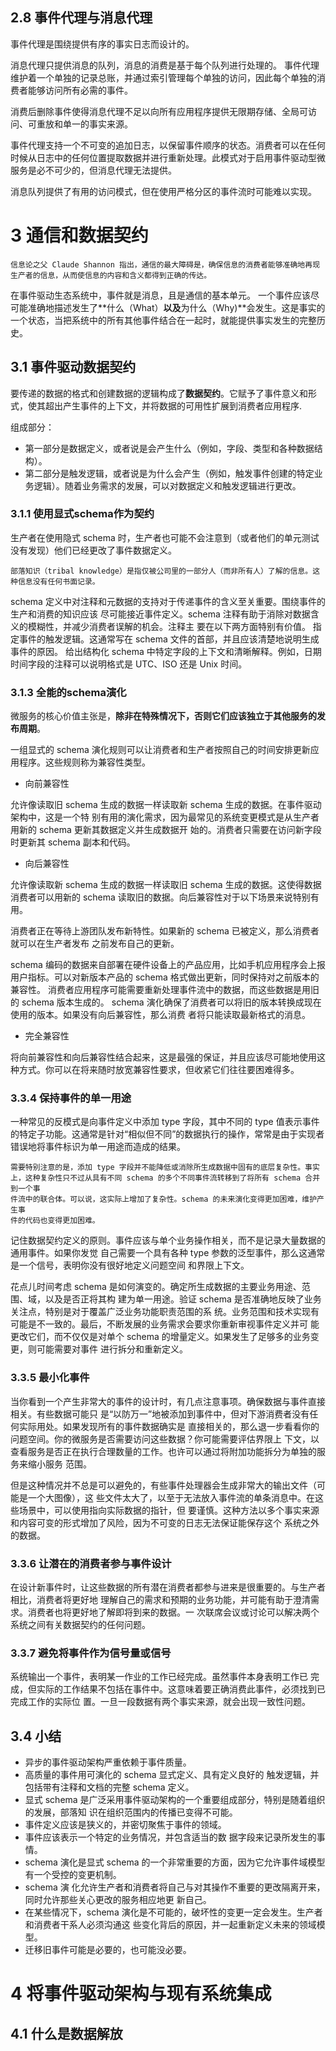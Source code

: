 


## 2.8 事件代理与消息代理


事件代理是围绕提供有序的事实日志而设计的。

消息代理只提供消息的队列，消息的消费是基于每个队列进行处理的。
事件代理维护着一个单独的记录总账，并通过索引管理每个单独的访问，因此每个单独的消费者能够访问所有必需的事件。

消费后删除事件使得消息代理不足以向所有应用程序提供无限期存储、全局可访问、可重放和单一的事实来源。

事件代理支持一个不可变的追加日志，以保留事件顺序的状态。消费者可以在任何时候从日志中的任何位置提取数据并进行重新处理。此模式对于启用事件驱动型微服务是必不可少的，但消息代理无法提供。

消息队列提供了有用的访问模式，但在使用严格分区的事件流时可能难以实现。

# 3 通信和数据契约

    信息论之父 Claude Shannon 指出，通信的最大障碍是，确保信息的消费者能够准确地再现生产者的信息，从而使信息的内容和含义都得到正确的传达。

在事件驱动生态系统中，事件就是消息，且是通信的基本单元。
一个事件应该尽可能准确地描述发生了**什么（What）**以及**为什么（Why)**会发生。这是事实的一个状态，当把系统中的所有其他事件结合在一起时，就能提供事实发生的完整历史。


## 3.1 事件驱动数据契约

要传递的数据的格式和创建数据的逻辑构成了**数据契约**。它赋予了事件意义和形式，使其超出产生事件的上下文，并将数据的可用性扩展到消费者应用程序.

组成部分：
 - 第一部分是数据定义，或者说是会产生什么（例如，字段、类型和各种数据结构）。
 - 第二部分是触发逻辑，或者说是为什么会产生（例如，触发事件创建的特定业务逻辑）。随着业务需求的发展，可以对数据定义和触发逻辑进行更改。

### 3.1.1 使用显式schema作为契约

生产者在使用隐式 schema 时，生产者也可能不会注意到（或者他们的单元测试没有发现）他们已经更改了事件数据定义。

    部落知识（tribal knowledge）是指仅被公司里的一部分人（而非所有人）了解的信息。这种信息没有任何书面记录。

schema 定义中对注释和元数据的支持对于传递事件的含义至关重要。围绕事件的生产和消费的知识应该
尽可能接近事件定义。schema 注释有助于消除对数据含义的模糊性，并减少消费者误解的机会。注释主
要在以下两方面特别有价值。
指定事件的触发逻辑。这通常写在 schema 文件的首部，并且应该清楚地说明生成事件的原因。
给出结构化 schema 中特定字段的上下文和清晰解释。例如，日期时间字段的注释可以说明格式是 UTC、ISO 还是 Unix 时间。

### 3.1.3 全能的schema演化


微服务的核心价值主张是，**除非在特殊情况下，否则它们应该独立于其他服务的发布周期**。


一组显式的 schema 演化规则可以让消费者和生产者按照自己的时间安排更新应用程序。这些规则称为兼容性类型。

- 向前兼容性

允许像读取旧 schema 生成的数据一样读取新 schema 生成的数据。在事件驱动架构中，这是一个特
别有用的演化需求，因为最常见的系统变更模式是从生产者用新的 schema 更新其数据定义并生成数据开
始的。消费者只需要在访问新字段时更新其 schema 副本和代码。

- 向后兼容性

允许像读取新 schema 生成的数据一样读取旧 schema 生成的数据。这使得数据消费者可以用新的 schema 读取旧的数据。向后兼容性对于以下场景来说特别有用。

消费者正在等待上游团队发布新特性。如果新的 schema 已被定义，那么消费者就可以在生产者发布 之前发布自己的更新。

schema 编码的数据来自部署在硬件设备上的产品应用，比如手机应用程序会上报用户指标。可以对新版本产品的 schema 格式做出更新，同时保持对之前版本的兼容性。
消费者应用程序可能需要重新处理事件流中的数据，而这些数据是用旧的 schema 版本生成的。
schema 演化确保了消费者可以将旧的版本转换成现在使用的版本。如果没有向后兼容性，那么消费
者将只能读取最新格式的消息。

- 完全兼容性

将向前兼容性和向后兼容性结合起来，这是最强的保证，并且应该尽可能地使用这种方式。你可以在将来随时放宽兼容性要求，但收紧它们往往要困难得多。


### 3.3.4 保持事件的单一用途

一种常见的反模式是向事件定义中添加 type 字段，其中不同的 type 值表示事件的特定子功能。这通常是针对“相似但不同”的数据执行的操作，常常是由于实现者错误地将事件标识为单一用途而造成的结果。

    需要特别注意的是，添加 type 字段并不能降低或消除所生成数据中固有的底层复杂性。事实
    上，这种复杂性只不过从具有不同 schema 的多个不同事件流转移到了将所有 schema 合并到一个事
    件流中的联合体。可以说，这实际上增加了复杂性。schema 的未来演化变得更加困难，维护产生事
    件的代码也变得更加困难。

记住数据契约定义的原则。事件应该与单个业务操作相关，而不是记录大量数据的通用事件。如果你发觉
自己需要一个具有各种 type 参数的泛型事件，那么这通常是一个信号，表明你没有很好地定义问题空间
和界限上下文。

花点儿时间考虑 schema 是如何演变的。确定所生成数据的主要业务用途、范围、域，以及是否正将其构
建为单一用途。验证 schema 是否准确地反映了业务关注点，特别是对于覆盖广泛业务功能职责范围的系
统。业务范围和技术实现有可能是不一致的。最后，不断发展的业务需求会要求你重新审视事件定义并可
能更改它们，而不仅仅是对单个 schema 的增量定义。如果发生了足够多的业务变更，则可能需要对事件
进行拆分和重新定义。

### 3.3.5 最小化事件

当你看到一个产生非常大的事件的设计时，有几点注意事项。确保数据与事件直接相关。有些数据可能只
是“以防万一”地被添加到事件中，但对下游消费者没有任何实际用处。如果发现所有的事件数据确实是
直接相关的，那么退一步看看你的问题空间。你的微服务是否需要访问这些数据？你可能需要评估界限上
下文，以查看服务是否正在执行合理数量的工作。也许可以通过将附加功能拆分为单独的服务来缩小服务
范围。

但是这种情况并不总是可以避免的，有些事件处理器会生成非常大的输出文件（可能是一个大图像），这
些文件太大了，以至于无法放入事件流的单条消息中。在这些场景中，可以使用指向实际数据的指针，但
要谨慎。这种方法以多个事实来源和内容可变的形式增加了风险，因为不可变的日志无法保证能保存这个
系统之外的数据。

### 3.3.6 让潜在的消费者参与事件设计

在设计新事件时，让这些数据的所有潜在消费者都参与进来是很重要的。与生产者相比，消费者将更好地
理解自己的需求和预期的业务功能，并可能有助于澄清需求。消费者也将更好地了解即将到来的数据。一
次联席会议或讨论可以解决两个系统之间有关数据契约的任何问题。


### 3.3.7 避免将事件作为信号量或信号

系统输出一个事件，表明某一作业的工作已经完成。虽然事件本身表明工作已
完成，但实际的工作结果不包括在事件中。这意味着要正确消费此事件，必须找到已完成工作的实际位
置。一旦一段数据有两个事实来源，就会出现一致性问题。

## 3.4 小结

- 异步的事件驱动架构严重依赖于事件质量。
- 高质量的事件用可演化的 schema 显式定义、具有定义良好的
触发逻辑，并包括带有注释和文档的完整 schema 定义。
- 显式 schema 是广泛采用事件驱动架构的一个重要组成部分，特别是随着组织的发展，部落知
  识在组织范围内的传播已变得不可能。
- 事件定义应该是狭义的，并密切聚焦于事件的领域。
- 事件应该表示一个特定的业务情况，并包含适当的数
  据字段来记录所发生的事情。
- schema 演化是显式 schema 的一个非常重要的方面，因为它允许事件域模型有一个受控的变更机制。
- schema 演
  化允许生产者和消费者将自己与对其操作不重要的更改隔离开来，同时允许那些关心更改的服务相应地更
  新自己。
- 在某些情况下，schema 演化是不可能的，破坏性的变更一定会发生。生产者和消费者干系人必须沟通这
  些变化背后的原因，并一起重新定义未来的领域模型。
- 迁移旧事件可能是必要的，也可能没必要。

# 4 将事件驱动架构与现有系统集成

## 4.1 什么是数据解放

